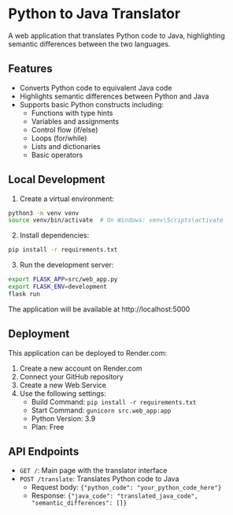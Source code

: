 # Python to Java Translator

A web application that translates Python code to Java, highlighting semantic differences between the two languages.

## Features

- Converts Python code to equivalent Java code
- Highlights semantic differences between Python and Java
- Supports basic Python constructs including:
  - Functions with type hints
  - Variables and assignments
  - Control flow (if/else)
  - Loops (for/while)
  - Lists and dictionaries
  - Basic operators

## Local Development

1. Create a virtual environment:
```bash
python3 -m venv venv
source venv/bin/activate  # On Windows: venv\Scripts\activate
```

2. Install dependencies:
```bash
pip install -r requirements.txt
```

3. Run the development server:
```bash
export FLASK_APP=src/web_app.py
export FLASK_ENV=development
flask run
```

The application will be available at http://localhost:5000

## Deployment

This application can be deployed to Render.com:

1. Create a new account on Render.com
2. Connect your GitHub repository
3. Create a new Web Service
4. Use the following settings:
   - Build Command: `pip install -r requirements.txt`
   - Start Command: `gunicorn src.web_app:app`
   - Python Version: 3.9
   - Plan: Free

## API Endpoints

- `GET /`: Main page with the translator interface
- `POST /translate`: Translates Python code to Java
  - Request body: `{"python_code": "your_python_code_here"}`
  - Response: `{"java_code": "translated_java_code", "semantic_differences": []}` 